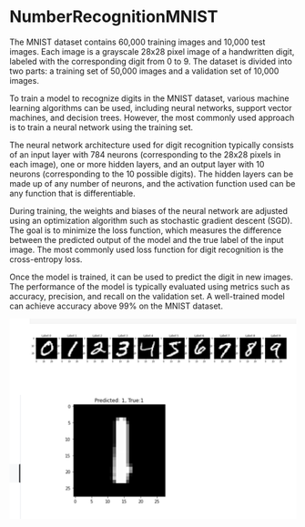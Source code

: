 # NumberRecognitionMNIST
The MNIST dataset contains 60,000 training images and 10,000 test images. Each image is a grayscale 28x28 pixel image of a handwritten digit, labeled with the corresponding digit from 0 to 9. The dataset is divided into two parts: a training set of 50,000 images and a validation set of 10,000 images.

To train a model to recognize digits in the MNIST dataset, various machine learning algorithms can be used, including neural networks, support vector machines, and decision trees. However, the most commonly used approach is to train a neural network using the training set.

The neural network architecture used for digit recognition typically consists of an input layer with 784 neurons (corresponding to the 28x28 pixels in each image), one or more hidden layers, and an output layer with 10 neurons (corresponding to the 10 possible digits). The hidden layers can be made up of any number of neurons, and the activation function used can be any function that is differentiable.

During training, the weights and biases of the neural network are adjusted using an optimization algorithm such as stochastic gradient descent (SGD). The goal is to minimize the loss function, which measures the difference between the predicted output of the model and the true label of the input image. The most commonly used loss function for digit recognition is the cross-entropy loss.

Once the model is trained, it can be used to predict the digit in new images. The performance of the model is typically evaluated using metrics such as accuracy, precision, and recall on the validation set. A well-trained model can achieve accuracy above 99% on the MNIST dataset.


<img src="digits1.png" align="center" />


<img src="digits.png" align="center" />
